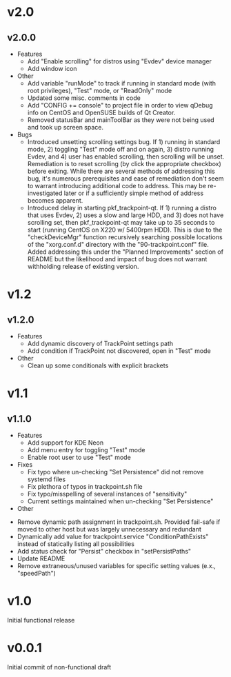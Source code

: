 # **v2.0**
## v2.0.0
  - Features
    + Add "Enable scrolling" for distros using "Evdev" device manager
    + Add window icon
  - Other
    + Add variable "runMode" to track if running in standard mode (with root privileges), "Test" mode, or "ReadOnly" mode
    + Updated some misc. comments in code
    + Add "CONFIG += console" to project file in order to view qDebug info on CentOS and OpenSUSE builds of Qt Creator.
    + Removed statusBar and mainToolBar as they were not being used and took up screen space.
  - Bugs
    + Introduced unsetting scrolling settings bug.  If 1) running in standard mode, 2) toggling "Test" mode off and on again, 3) distro running Evdev, and 4) user has enabled scrolling, then scrolling will be unset.  Remediation is to reset scrolling (by click the appropriate checkbox) before exiting.  While there are several methods of addressing this bug, it's numerous prerequisites and ease of remediation don't seem to warrant introducing additional code to address.  This may be re-investigated later or if a sufficiently simple method of address becomes apparent.
    + Introduced delay in starting pkf_trackpoint-qt.  If 1) running a distro that uses Evdev, 2) uses a slow and large HDD, and 3) does not have scrolling set, then pkf_trackpoint-qt may take up to 35 seconds to start (running CentOS on X220 w/ 5400rpm HDD).  This is due to the "checkDeviceMgr" function recursively searching possible locations of the "xorg.conf.d" directory with the "90-trackpoint.conf" file.  Added addressing this under the "Planned Improvements" section of README but the likelihood and impact of bug does not warrant withholding release of existing version.         


# v1.2
## v1.2.0
  - Features
    + Add dynamic discovery of TrackPoint settings path
    + Add condition if TrackPoint not discovered, open in "Test" mode
  - Other
    + Clean up some conditionals with explicit brackets
# v1.1
## v1.1.0
  - Features
    + Add support for KDE Neon
    + Add menu entry for toggling "Test" mode
    + Enable root user to use "Test" mode
  - Fixes
    + Fix typo where un-checking "Set Persistence" did not remove systemd files
    + Fix plethora of typos in trackpoint.sh file
    + Fix typo/misspelling of several instances of "sensitivity"
    + Current settings maintained when un-checking "Set Persistence"
  - Other
   + Remove dynamic path assignment in trackpoint.sh.  Provided fail-safe if moved to other host but was largely unnecessary and redundant
   + Dynamically add value for trackpoint.service "ConditionPathExists" instead of statically listing all possibilities
   + Add status check for "Persist" checkbox in "setPersistPaths"
   + Update README
   + Remove extraneous/unused variables for specific setting values (e.x., "speedPath")

# v1.0
Initial functional release


# v0.0.1
Initial commit of non-functional draft
